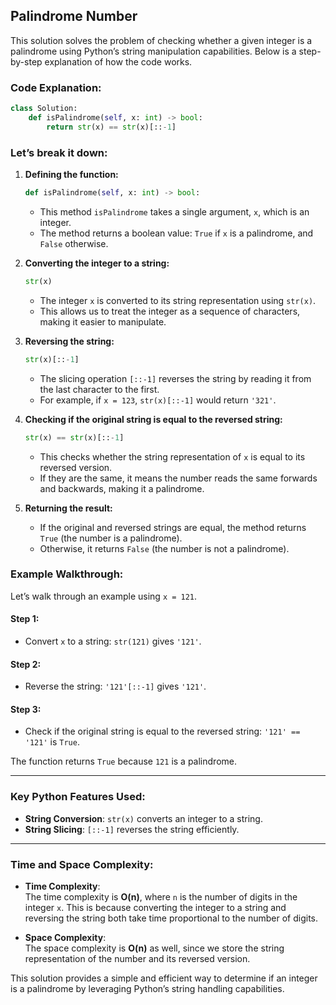 ## Palindrome Number

This solution solves the problem of checking whether a given integer is a palindrome using Python’s string manipulation capabilities. Below is a step-by-step explanation of how the code works.

### Code Explanation:

```python
class Solution:
    def isPalindrome(self, x: int) -> bool:
        return str(x) == str(x)[::-1]
```

### Let’s break it down:

1. **Defining the function:**
   ```python
   def isPalindrome(self, x: int) -> bool:
   ```
    - This method `isPalindrome` takes a single argument, `x`, which is an integer.
    - The method returns a boolean value: `True` if `x` is a palindrome, and `False` otherwise.

2. **Converting the integer to a string:**
   ```python
   str(x)
   ```
    - The integer `x` is converted to its string representation using `str(x)`.
    - This allows us to treat the integer as a sequence of characters, making it easier to manipulate.

3. **Reversing the string:**
   ```python
   str(x)[::-1]
   ```
    - The slicing operation `[::-1]` reverses the string by reading it from the last character to the first.
    - For example, if `x = 123`, `str(x)[::-1]` would return `'321'`.

4. **Checking if the original string is equal to the reversed string:**
   ```python
   str(x) == str(x)[::-1]
   ```
    - This checks whether the string representation of `x` is equal to its reversed version.
    - If they are the same, it means the number reads the same forwards and backwards, making it a palindrome.

5. **Returning the result:**
    - If the original and reversed strings are equal, the method returns `True` (the number is a palindrome).
    - Otherwise, it returns `False` (the number is not a palindrome).

### Example Walkthrough:

Let’s walk through an example using `x = 121`.

#### Step 1:
- Convert `x` to a string: `str(121)` gives `'121'`.

#### Step 2:
- Reverse the string: `'121'[::-1]` gives `'121'`.

#### Step 3:
- Check if the original string is equal to the reversed string: `'121' == '121'` is `True`.

The function returns `True` because `121` is a palindrome.

---

### Key Python Features Used:

- **String Conversion**: `str(x)` converts an integer to a string.
- **String Slicing**: `[::-1]` reverses the string efficiently.

---

### Time and Space Complexity:

- **Time Complexity**:  
  The time complexity is **O(n)**, where `n` is the number of digits in the integer `x`. This is because converting the integer to a string and reversing the string both take time proportional to the number of digits.

- **Space Complexity**:  
  The space complexity is **O(n)** as well, since we store the string representation of the number and its reversed version.

This solution provides a simple and efficient way to determine if an integer is a palindrome by leveraging Python’s string handling capabilities.